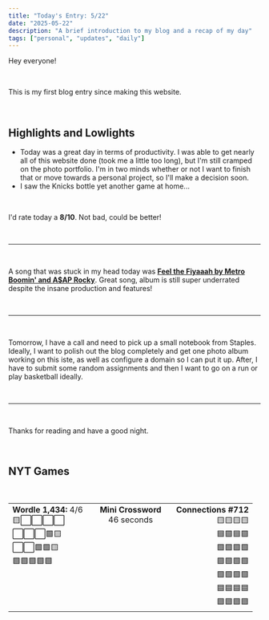 ```yaml
---
title: "Today's Entry: 5/22"
date: "2025-05-22"
description: "A brief introduction to my blog and a recap of my day"
tags: ["personal", "updates", "daily"]
---
```


Hey everyone!

<br>

This is my first blog entry since making this website. 

<br>

## Highlights and Lowlights

- Today was a great day in terms of productivity. I was able to get nearly all of this website done (took me a little too long), but I'm still cramped on the photo portfolio. I'm in two minds whether or not I want to finish that or move towards a personal project, so I'll make a decision soon.  
- I saw the Knicks bottle yet another game at home...  
<br>

I'd rate today a **8/10**. Not bad, could be better!

<br>

---

<br>

A song that was stuck in my head today was [**Feel the Fiyaaah by Metro Boomin' and A$AP Rocky**](https://open.spotify.com/track/3SsJ17EnPIu1B4GZshqjIS?si=9476c564e7424bfa). Great song, album is still super underrated despite the insane production and features!

<br>

---

<br>

Tomorrow, I have a call and need to pick up a small notebook from Staples. Ideally, I want to polish out the blog completely and get one photo album working on this iste, as well as configure a domain so I can put it up. After, I have to submit some random assignments and then I want to go on a run or play basketball ideally.

<br>

---

<br>

Thanks for reading and have a good night.

<br>

## NYT Games

<br>
<table width="100%" cellspacing="0" cellpadding="0" style="white-space: nowrap;">
<tr>
<td width="33%" align="left" style="vertical-align: top;"><strong>Wordle 1,434:</strong> 4/6<br>🟨⬜⬜⬜⬜<br>⬜⬜⬜🟩🟨<br>⬜⬜🟩🟩🟨<br>🟩🟩🟩🟩🟩</td>
<td width="33%" style="text-align: center; vertical-align: top;"><strong>Mini Crossword</strong><br>46 seconds</td>
<td width="33%" align="right" style="vertical-align: top;"><strong>Connections #712</strong><br>🟨🟨🟨🟨<br>🟦🟪🟦🟪<br>🟩🟩🟪🟩<br>🟪🟩🟩🟩<br>🟩🟩🟩🟩<br>🟦🟦🟦🟦<br>🟪🟪🟪🟪</td>
</tr>
</table>

